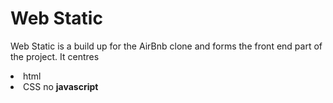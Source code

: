 # Web Static
<p>Web Static is a build up for the AirBnb clone and forms the front end part of the project.
It centres <li>html</li> <li>CSS</> no <strong>javascript</strong></p>
